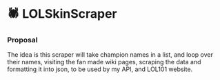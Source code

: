 # 🕷 LOLSkinScraper

### Proposal

The idea is this scraper will take champion names in a list, and loop over their names, visiting the fan made wiki pages, scraping the data and formatting it into json, to be used by my API, and LOL101 website.
